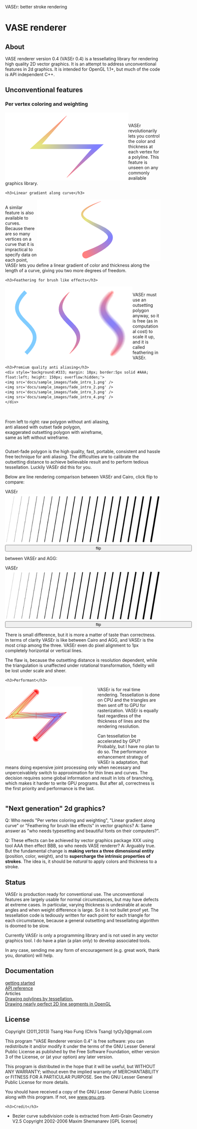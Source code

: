 <!DOCTYPE HTML PUBLIC "-//W3C//DTD HTML 4.01 Transitional//EN" "http://www.w3.org/TR/html4/loose.dtd">
<head>
	<link rel="stylesheet" type="text/css" href="style.css" />
</head>
<body>
	<div class='vaser_wrap'>
		<div class='bar'>VASEr: better stroke rendering</div>
		<div class='article_name'>
			<h1>VASE<span style='line-height:40px;'> renderer</span></h1>
		</div>
<h2>About</h2>
<p>VASE renderer version 0.4 (VASEr 0.4) is a tessellating library for rendering high quality 2D vector graphics. It is an attempt to address unconventional features in 2d graphics. It is intended for OpenGL 1.1+, but much of the code is API independent C++.</p>

<h2>Unconventional features</h2>
	<h3>Per vertex coloring and weighting</h3>
<div style='position:relative; overflow:hidden; height:220px; float:left;'><img style='position:relative; top:-40px;' src='docs/sample_images/polyline_3.png' /></div>
<br><br>VASEr revolutionarily lets you control the color and thickness at each vertex for a polyline. This feature is unseen on any commonly available graphics library.
	<div style='clear:both'></div>

	<h3>Linear gradient along curve</h3>
<div style='position:relative; overflow:hidden; height:200px; float:right;'><img style='position:relative; top:-60px;' src='docs/sample_images/bezier_2.png' /></div>
<br>A similar feature is also available to curves. Because there are so many vertices on a curve that it is impractical to specify data on each point, VASEr lets you define a linear gradient of color and thickness along the length of a curve, giving you two more degrees of freedom.
	<div style='clear:both'></div>

	<h3>Feathering for brush like effects</h3>
<img src='docs/sample_images/bezier_3.png' style='float:left;' />
<img src='docs/sample_images/bezier_4.png' style='float:left;' />
<img src='docs/sample_images/bezier_5.png' style='float:left;' />
<br>VASEr must use an outsetting polygon anyway, so it is free (as in computational cost) to scale it up, and it is called feathering in VASEr.
	<div style='clear:both'></div>

	<h3>Premium quality anti aliasing</h3>
	<div style='background:#333; margin: 10px; border:5px solid #AAA; float:left; height: 150px; overflow:hidden;'>
	<img src='docs/sample_images/fade_intro_1.png' />
	<img src='docs/sample_images/fade_intro_2.png' />
	<img src='docs/sample_images/fade_intro_3.png' />
	<img src='docs/sample_images/fade_intro_4.png' />
	</div>
<br><br>From left to right: raw polygon without anti aliasing, <br>
anti aliased with outset fade polygon, <br>
exaggerated outsetting polygon with wireframe, <br>
same as left without wireframe.
	<div style='clear:both'></div>
<p>Outset-fade polygon is the high quality, fast, portable, consistent and hassle free technique for anti aliasing. The difficulties are to calibrate the outsetting distance to achieve believable result and to perform tedious tessellation. Luckily VASEr did this for you.</p>
<p>Below are line rendering comparison between VASEr and Cairo, click flip to compare:</p>
<div>
	<div id='ab_va'>VASEr<br><img src='docs/sample_images/ab_vaser_line_thickness1.png' /></div>
	<div id='ab_ca' style='display:none;'>Cairo<br><img src='docs/sample_images/ab_cairo_line_thickness.png' /></div>
	<button onclick="
	if ( !document.getElementById('ab_va').style.display) {
	document.getElementById('ab_va').style.display='none';
	document.getElementById('ab_ca').style.display='';
	} else {
	document.getElementById('ab_va').style.display='';
	document.getElementById('ab_ca').style.display='none';
	}
	" style="width: 606px;">flip</button>
</div>
<p>between VASEr and AGG:</p>
<div>
	<div id='a_va'>VASEr<br><img src='docs/sample_images/a_vaser_line_thickness.png' /></div>
	<div id='a_agg' style='display:none;'>AGG<br><img src='docs/sample_images/agg_line_thickness.png' /></div>
	<button onclick="
	if ( !document.getElementById('a_va').style.display) {
	document.getElementById('a_va').style.display='none';
	document.getElementById('a_agg').style.display='';
	} else {
	document.getElementById('a_va').style.display='';
	document.getElementById('a_agg').style.display='none';
	}
	" style="width: 606px;">flip</button>
</div>
<p>There is small difference, but it is more a matter of taste than correctness. In terms of clarity VASEr is like between Cairo and AGG, and VASEr is the most crisp among the three. VASEr even do pixel alignment to 1px completely horizontal or vertical lines.</p>
<p>The flaw is, because the outsetting distance is resolution dependent, while the triangulation is unaffected under rotational transformation, fidelity will be lost under scale and sheer.</p>

	<h3>Performant</h3>
<div style='position:relative; overflow:hidden; width:300px; height:250px; float:left;'><img style='position:relative; top:-20px; left:-50px;' src='docs/sample_images/polyline_5.png' /></div>
<p>VASEr is for real time rendering. Tessellation is done on CPU and the triangles are then sent off to GPU for rasterization. VASEr is equally fast regardless of the thickness of lines and the rendering resolution.</p>
<p>Can tessellation be accelerated by GPU? Probably, but I have no plan to do so. The performance enhancement strategy of VASEr is adaptation, that means doing expensive joint processing only when necessary and unperceivablely switch to approximation for thin lines and curves. The decision requires some global information and result in lots of branching, which makes it harder to write GPU programs. But after all, correctness is the first priority and performance is the last.</p>
	<div style='clear:both'></div>

<h2>"Next generation" 2d graphics?</h2>
<p>Q: Who needs "Per vertex coloring and weighting", "Linear gradient along curve" or "Feathering for brush like effects" in vector graphics? A: Same answer as "who needs typesetting and beautiful fonts on their computers?".</p>
<p>Q: These effects can be achieved by vector graphics package XXX using tool AAA then effect BBB, so who needs VASE renderer? A: Arguably true. But the fundamental change is <b>making vertex a three dimensional entity</b> (position, color, weight), and to <b>supercharge the intrinsic properties of strokes</b>. The idea is, it should be <i>natural</i> to apply colors and thickness to a stroke.</p>

<h2>Status</h2>
<p>VASEr is production ready for conventional use. The unconventional features are largely usable for normal circumstances, but may have defects at extreme cases. In particular, varying thickness is undesirable at acute angles and when weight difference is large. So it is not bullet proof yet. The tessellation code is tediously written for each point for each triangle for each circumstance, because a general outsetting and tessellating algorithm is doomed to be slow.</p>
<p>Currently VASEr is only a programming library and is not used in any vector graphics tool. I do have a plan (a plan only) to develop associated tools.</p>
<p>In any case, sending me any form of encouragement (e.g. great work, thank you, donation) will help.</p>

<h2>Documentation</h2>
<div class='textblock'>
	<a href='getting_started.html'>getting started</a><br>
	<a href='API.html'>API reference</a><br>
	Articles<br>
	<a href='http://artgrammer.blogspot.com/2011/07/drawing-polylines-by-tessellation.html' target='_blank'>Drawing polylines by tessellation.</a><br>
	<a href='http://artgrammer.blogspot.hk/2011/05/drawing-nearly-perfect-2d-line-segments.html'>Drawing nearly perfect 2D line segments in OpenGL</a>
</div>

<h2>License</h2>
<p>Copyright (2011,2013) Tsang Hao Fung (Chris Tsang) tyt2y3@gmail.com</p>
<p>This program "VASE Renderer version 0.4" is free software: you can redistribute it and/or modify it under the terms of the GNU Lesser General Public License as published by the Free Software Foundation,  either version 3 of the License, or (at your option) any later version.</p>

<p>This program is distributed in the hope that it will be useful, but WITHOUT ANY WARRANTY; without even the implied warranty of MERCHANTABILITY or FITNESS FOR A PARTICULAR PURPOSE.  See the GNU Lesser General Public License for more details.</p>

<p>You should have received a copy of the GNU Lesser General Public License
along with this program.  If not, see <a href='http://www.gnu.org/licenses/lgpl.html'>www.gnu.org</a>.</p>

	<h3>Credit</h3>
<ul>
<li>Bezier curve subdivision code is extracted from Anti-Grain Geometry V2.5 Copyright 2002-2006 Maxim Shemanarev [GPL license]</li>
</ul>
	</div> <!--<div id='wrap'>-->
</body>
